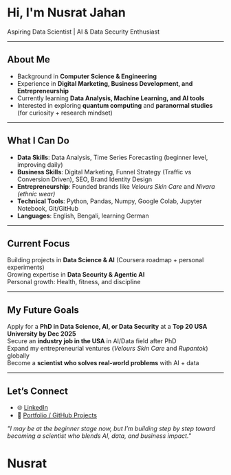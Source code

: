 # Hi, I'm Nusrat Jahan  

Aspiring Data Scientist | AI & Data Security Enthusiast

---

##  About Me  
-  Background in **Computer Science & Engineering**  
-  Experience in **Digital Marketing, Business Development, and Entrepreneurship**  
-  Currently learning **Data Analysis, Machine Learning, and AI tools**  
-  Interested in exploring **quantum computing** and **paranormal studies** (for curiosity + research mindset)  

---

##  What I Can Do  
- **Data Skills**: Data Analysis, Time Series Forecasting (beginner level, improving daily)  
- **Business Skills**: Digital Marketing, Funnel Strategy (Traffic vs Conversion Driven), SEO, Brand Identity Design  
- **Entrepreneurship**: Founded brands like *Velours Skin Care* and *Nivara (ethnic wear)*  
- **Technical Tools**: Python, Pandas, Numpy, Google Colab, Jupyter Notebook, Git/GitHub  
- **Languages**: English, Bengali, learning German  

---

##  Current Focus  
Building projects in **Data Science & AI** (Coursera roadmap + personal experiments)  
Growing expertise in **Data Security & Agentic AI**  
Personal growth: Health, fitness, and discipline  

---

## My Future Goals  
Apply for a **PhD in Data Science, AI, or Data Security** at a **Top 20 USA University by Dec 2025**  
Secure an **industry job in the USA** in AI/Data field after PhD  
Expand my entrepreneurial ventures (*Velours Skin Care* and *Rupantok*) globally  
Become a **scientist who solves real-world problems** with AI + data  

---

## Let’s Connect   
- 🌐 [LinkedIn](https://www.linkedin.com/in/nusrat-jahan-628384154/)   
- 💼 [Portfolio / GitHub Projects](#)  


*"I may be at the beginner stage now, but I’m building step by step toward becoming a scientist who blends AI, data, and business impact."*  
# Nusrat
